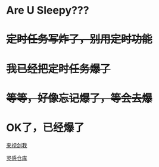 # Are U Sleepy???

# ~~**定时任务写炸了，别用定时功能**~~

# ~~**我已经把定时任务爆了**~~

# ~~**等等，好像忘记爆了，等会去爆**~~

# **OK了，已经爆了**

[来视剑我](status.0d000721.xin)

[灵感仓库](https://github.com/wyf9/sleepy)
